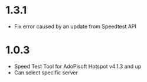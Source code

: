 1.3.1
===================
* Fix error caused by an update from Speedtest API


1.0.3
===================
* Speed Test Tool for AdoPisoft Hotspot v4.1.3 and up
* Can select specific server

